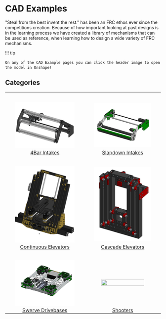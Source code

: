 <style>

img{
    padding-top: 2rem;
    width:75%;
    height:75%
}

td{
    font-size: 1rem;
    padding: 0rem !important;
}

table, td{
    border: none !important;
}
 
table tr:hover{
   background-color: transparent !important;
}

</style>

# CAD Examples

"Steal from the best invent the rest." has been an FRC ethos ever since the competitions creation. Because of how important looking at past designs is in the learning process we have created a library of mechanisms that can be used as reference, when learning how to design a wide variety of FRC mechanisms.

!!! tip

    On any of the CAD Example pages you can click the header image to open the model in Onshape!

## Categories

| | |
|:-:|:-:|
| [![](../img/cad-examples/intake/4bar/example.webp)](intake/4bar/index.md)| [![](../img/cad-examples/intake/slapdown/example.webp)](intake/slapdown/index.md) |
| [4Bar Intakes](intake/4bar/index.md) | [Slapdown Intakes](intake/slapdown/index.md) |
| [![](../img/cad-examples/elevator/continuous/example.webp)](elevator/continuous/index.md) | [![](../img/cad-examples/elevator/cascade/example.webp)](elevator/cascade/index.md) |
| [Continuous Elevators](elevator/continuous/index.md) | [Cascade Elevators](elevator/cascade/index.md) |
| [![](../img/cad-examples/drivebase/2910drivebase.webp)](drivebase/index.md) | [![](../img/cad-examples/shooter/small.webp)](shooter/index.md) |
| [Swerve Drivebases](drivebase/index.md) | [Shooters](shooter/index.md) |

